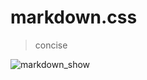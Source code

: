 # markdown.css

> concise

![markdown_show](https://github.com/joriewong/markdown/blob/master/img/markdown.jpg)
